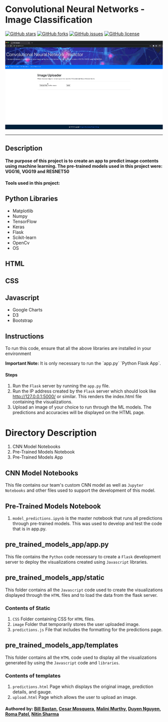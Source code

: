 <h1>Convolutional Neural Networks - Image Classification</h1>

<a href="https://github.com/cemoga/machine_learning-project"><img alt="GitHub stars" src="https://img.shields.io/github/stars/cemoga/machine_learning-project?color=yellow"></a>
<a href="https://github.com/cemoga/machine_learning-project"><img alt="GitHub forks" src="https://img.shields.io/github/forks/cemoga/machine_learning-project?color=yellow"></a>
<a href="https://github.com/cemoga/machine_learning-project"><img alt="GitHub issues" src="https://img.shields.io/github/issues/cemoga/machine_learning-project"></a>
<a href="https://github.com/cemoga/machine_learning-project"><img alt="GitHub license" src="https://img.shields.io/github/license/cemoga/machine_learning-project?color=red"></a>

![App Running](screenshots/app.gif "App Running")
<hr>

<h2>Description</h2>
<h4>The purpose of this project is to create an app to predict image contents using machine learning. The pre-trained models used in this project were: VGG16, VGG19 and RESNET50</h4>
<h4>Tools used in this project: </h4>
    
<h2>Python Libraries</h2>
<ul>
<li>Matplotlib</li>
<li>Numpy</li>
<li>TensorFlow</li>
<li>Keras</li>
<li>Flask</li>
<li>Scikit-learn</li>
<li>OpenCv</li>
<li>OS</li>
</ul>

<h2> HTML </h2>

<h2> CSS </h2>

<h2> Javascript </h2>
<ul>
    <li>Google Charts</li>
    <li>D3</li>
    <li>Bootstrap</li>
</ul>


## Instructions
<p> To run this code, ensure that all the above libraries are installed in your environment</p>
<b> Important Note:</b>
It is only necessary to run the `app.py` `Python Flask App`.

#### Steps
1. Run the `Flask` server by running the `app.py` file.
2. Run the IP address created by the `Flask` server which should look like http://127.0.0.1:5000/ or similar. This renders the index.html file containing the visualizations.
3. Upload an image of your choice to run through the ML models. The predictions and accuracies will be displayed on the HTML page.

# Directory Description
1. CNN Model Notebooks
2. Pre-Trained Models Notebook
3. Pre-Trained Models App

## CNN Model Notebooks
This file contains our team's custom CNN model as well as `Jupyter Notebooks` and other files used to support the development of this model.

## Pre-Trained Models Notebook
1. `model_predictions.ipynb` is the master notebook that runs all predictions through pre-trained models. This was used to develop and test the code that is in app.py.

## pre_trained_models_app/app.py
This file contains the `Python` code necessary to create a `Flask` development server to deploy the visualizations created using `Javascript` libraries.

## pre_trained_models_app/static
This folder contains all the `Javascript` code used to create the visualizations displayed through the `HTML` files and to load the data from the flask server.

### Contents of Static
1. `CSS` Folder containing CSS for `HTML` files.
2. `image` Folder that temporarily stores the user uploaded image.
3. `predictions.js` File that includes the formatting for the predictions page.

## pre_trained_models_app/templates
This folder contains all the `HTML` code used to display all the visualizations generated by using the `Javascript` code and `libraries`.
### Contents of templates
1. `predictions.html` Page which displays the original image, prediction details, and gauge. 
2. `upload.html` Page which allows the user to upload an image.


#### Authored by: <a href = 'https://www.linkedin.com/in/william-bastan-3a1a149/' target= "_blank">Bill Bastan</a>, <a href = 'https://www.linkedin.com/in/cesarmosquera' target="_blank">Cesar Mosquera</a>, <a href = 'https://www.linkedin.com/in/malini-murthy-193231187/' target="_blank">Malini Murthy</a>, <a href = 'https://www.linkedin.com/in/duyen-nguyen-a90b7741/' target="_blank">Duyen Nguyen</a>, <a href = 'https://www.linkedin.com/in/romapatel21' target="_blank">Roma Patel</a>, <a href = 'https://www.linkedin.com/in/nitin-sharma-23721517' target="_blank">Nitin Sharma</a>
